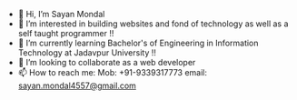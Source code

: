 - 👋 Hi, I’m Sayan Mondal 
- 👀 I’m interested in building websites and fond of technology as well as a self taught programmer !!
- 🌱 I’m currently learning Bachelor's of Engineering in Information Technology at Jadavpur University !! 
- 💞️ I’m looking to collaborate as a web developer
- 📫 How to reach me: Mob: +91-9339317773   email: sayan.mondal4557@gmail.com
